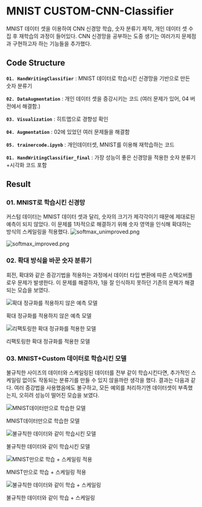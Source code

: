 # MNIST CUSTOM-CNN-Classifier

MNIST 데이터 셋을 이용하여 CNN 신경망 학습, 숫자 분류기 제작, 개인 데이터 셋 수집 후 재학습의 과정이 들어있다. CNN 신경망을 공부하는 도중 생기는 여러가지 문제점과 구현하고자 하는 기능들을 추가했다. 

## Code Structure

**`01. HandWritingClassifier`** : MNIST 데이터로 학습시킨 신경망을 기반으로 만든 숫자 분류기 

**`02. DataAugmentation`** : 개인 데이터 셋을 증강시키는 코드 (여러 문제가 있어, 04 버전에서 해결함.)

**`03. Visualization`** : 히트맵으로 경향성 확인

**`04. Augmentation`** : 02에 있었던 여러 문제들을 해결함 

**`05. trainercode.ipynb`** : 개인데이터셋, MNIST를 이용해 재학습하는 코드

**`01. HandWritingClassifier_final`** : 가장 성능이 좋은 신경망을 적용한 숫자 분류기+시각화 코드 포함

## Result
### 01. MNIST로 학습시킨 신경망
커스텀 데이터는 MNIST 데이터 셋과 달리, 숫자의 크기가 제각각이기 때문에 제대로된 예측이 되지 않았다. 이 문제를 1차적으로 해결하기 위해 숫자 영역을 인식해 확대하는 방식의 스케일링을 적용했다. 
![softmax_unimproved.png](https://s3-us-west-2.amazonaws.com/secure.notion-static.com/75f4cab0-3036-40c4-8a5e-c07a31ae06b1/softmax_unimproved.png)

![softmax_improved.png](https://s3-us-west-2.amazonaws.com/secure.notion-static.com/f3ed7ac6-dca5-49e8-896c-d883b6fcaf2e/softmax_improved.png)


### 02. 확대 방식을 바꾼 숫자 분류기
회전, 확대와 같은 증강기법을 적용하는 과정에서 데이터 타입 변환에 따른 스택오버플로우 문제가 발생한다. 이 문제를 해결하자, 1을 잘 인식하지 못하던 기존의 문제가 해결되는 모습을 보였다. 

![확대 정규화를 적용하지 않은 예측 모델](https://s3-us-west-2.amazonaws.com/secure.notion-static.com/e4a587ed-9b72-4297-8467-9fbf22fce6cb/unimproved_01.png)

확대 정규화를 적용하지 않은 예측 모델

![리팩토링한 확대 정규화를 적용한 모델](https://s3-us-west-2.amazonaws.com/secure.notion-static.com/1e3b2999-edd4-4124-b7d2-c8d436649075/improved_01.png)

리팩토링한 확대 정규화를 적용한 모델


### 03. MNIST+Custom 데이터로 학습시킨 모델
불규칙한 사이즈의 데이터와 스케일링된 데이터를 전부 같이 학습시킨다면, 추가적인 스케일링 없이도 작동되는 분류기를 만들 수 있지 않을까란 생각을 했다. 결과는 다음과 같다. 여러 증강법을 사용했음에도 불구하고, 모든 예외를 처리하기엔 데이터셋이 부족했는지, 오히려 성능이 떨어진 모습을 보였다.

![MNIST데이터만으로 학습한 모델](https://s3-us-west-2.amazonaws.com/secure.notion-static.com/b6af8080-03e8-4b8d-9620-457a14b5ec3a/unimproved_01.png)

MNIST데이터만으로 학습한 모델

![불규칙한 데이터와 같이 학습시킨 모델](https://s3-us-west-2.amazonaws.com/secure.notion-static.com/793f8a02-8642-4d5d-bb77-363972bdf23a/unimproved_heatmap_02.png)

불규칙한 데이터와 같이 학습시킨 모델

![MNIST만으로 학습 + 스케일링 적용](https://s3-us-west-2.amazonaws.com/secure.notion-static.com/30343f2d-dd7f-4508-b75f-4cc712024f7f/improved_01.png)

MNIST만으로 학습 + 스케일링 적용

![불규칙한 데이터와 같이 학습 + 스케일링](https://s3-us-west-2.amazonaws.com/secure.notion-static.com/80f3327b-d8be-492d-93d1-eb0465dd05cc/improved_heatmap_02.png)

불규칙한 데이터와 같이 학습 + 스케일링
